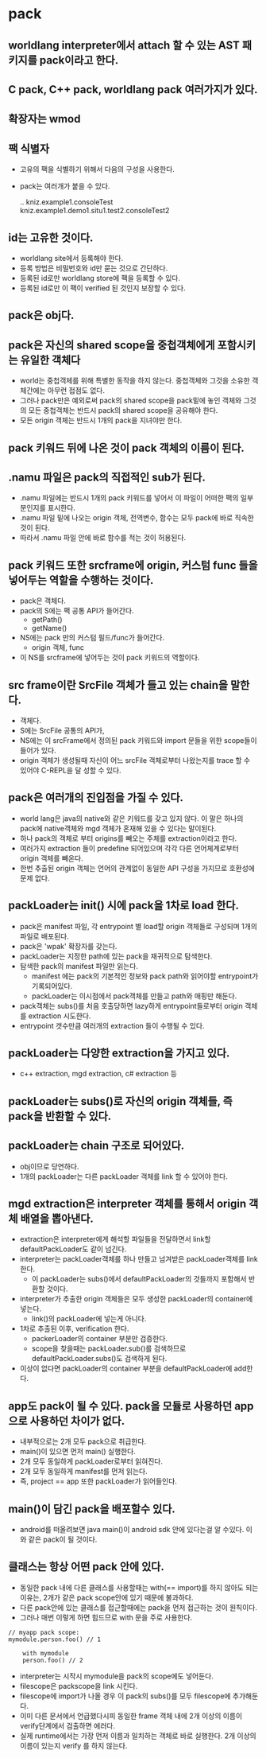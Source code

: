 # pack

## worldlang interpreter에서 attach 할 수 있는 AST 패키지를 pack이라고 한다.

## C pack, C++ pack, worldlang pack 여러가지가 있다.

## 확장자는 wmod

## 팩 식별자

* 고유의 팩을 식별하기 위해서 다음의 구성을 사용한다.
* pack는 여러개가 붙을 수 있다.

    <id>.<pack>.<objname>
    kniz.example1.consoleTest
    kniz.example1.demo1.situ1.test2.consoleTest2

## id는 고유한 것이다.

* worldlang site에서 등록해야 한다.
* 등록 방법은 비밀번호와 id만 묻는 것으로 간단하다.
* 등록된 id로만 worldlang store에 팩을 등록할 수 있다.
* 등록된 id로만 이 팩이 verified 된 것인지 보장할 수 있다.

## pack은 obj다.

## pack은 자신의 shared scope을 중첩객체에게 포함시키는 유일한 객체다

* world는 중첩객체를 위해 특별한 동작을 하지 않는다. 중첩객체와 그것을 소유한 객체간에는 아무런 접점도 없다.
* 그러나 pack만은 예외로써 pack의 shared scope을 pack밑에 놓인 객체와 그것의 모든 중첩객체는 반드시 pack의 shared scope을 공유해야 한다.
* 모든 origin 객체는 반드시 1개의 pack을 지녀야만 한다.

## pack 키워드 뒤에 나온 것이 pack 객체의 이름이 된다.

## .namu 파일은 pack의 직접적인 sub가 된다.
* .namu 파일에는 반드시 1개의 pack 키워드를 넣어서 이 파일이 어떠한 팩의 일부분인지를 표시한다.
* .namu 파일 밑에 나오는 origin 객체, 전역변수, 함수는 모두 pack에 바로 직속한 것이 된다.
* 따라서 .namu 파일 안에 바로 함수를 적는 것이 허용된다.

## pack 키워드 또한 srcframe에 origin, 커스텀 func 들을 넣어두는 역할을 수행하는 것이다.
* pack은 객체다.
* pack의 S에는 팩 공통 API가 들어간다.
    * getPath()
    * getName()
* NS에는 pack 만의 커스텀 필드/func가 들어간다.
    * origin 객체, func
* 이 NS를 srcframe에 넣어두는 것이 pack 키워드의 역할이다.

## src frame이란 SrcFile 객체가 들고 있는 chain을 말한다.
* 객체다.
* S에는 SrcFile 공통의 API가,
* NS에는 이 srcFrame에서 정의된 pack 키워드와 import 문들을 위한 scope들이 들어가 있다.
* origin 객체가 생성될때 자신이 어느 srcFile 객체로부터 나왔는지를 trace 할 수 있어야 C-REPL을 달 성할 수 있다.

## pack은 여러개의 진입점을 가질 수 있다.
* world lang은 java의 native와 같은 키워드를 갖고 있지 않다.
  이 말은 하나의 pack에 native객체와 mgd 객체가 혼재해 있을 수 있다는 말이된다.
* 하나 pack의 객체로 부터 origins를 빼오는 주체를 extraction이라고 한다.
* 여러가지 extraction 들이 predefine 되어있으며 각각 다른 언어체계로부터 origin 객체를 빼온다.
* 한번 추출된 origin 객체는 언어의 관계없이 동일한 API 구성을 가지므로 호환성에 문제 없다.

## packLoader는 init() 시에 pack을 1차로 load 한다.
* pack은 manifest 파일, 각 entrypoint 별 load할 origin 객체들로 구성되며 1개의 파일로 배포된다.
* pack은 'wpak' 확장자를 갖는다.
* packLoader는 지정한 path에 있는 pack을 재귀적으로 탐색한다.
* 탐색한 pack의 manifest 파일만 읽는다.
    * manifest 에는 pack의 기본적인 정보와 pack path와 읽어야할 entrypoint가 기록되어있다.
    * packLoader는 이시점에서 pack객체를 만들고 path와 매핑만 해둔다.
* pack객체는 subs()를 처음 호출당하면 lazy하게 entrypoint들로부터 origin 객체를 extraction 시도한다.
* entrypoint 갯수만큼 여러개의 extraction 들이 수행될 수 있다.

## packLoader는 다양한 extraction을 가지고 있다.
* c++ extraction, mgd extraction, c# extraction 등

## packLoader는 subs()로 자신의 origin 객체들, 즉 pack을 반환할 수 있다.

## packLoader는 chain 구조로 되어있다.
* obj이므로 당연하다.
* 1개의 packLoader는 다른 packLoader 객체를 link 할 수 있어야 한다.

## mgd extraction은 interpreter 객체를 통해서 origin 객체 배열을 뽑아낸다.
* extraction은 interpreter에게 해석할 파일들을 전달하면서 link할 defaultPackLoader도 같이 넘긴다.
* interpreter는 packLoader객체를 하나 만들고 넘겨받은 packLoader객체를 link한다.
    * 이 packLoader는 subs()에서 defaultPackLoader의 것들까지 포함해서 반환할 것이다.
* interpreter가 추출한 origin 객체들은 모두 생성한 packLoader의 container에 넣는다.
    * link()의 packLoader에 넣는게 아니다.
* 1차로 추출된 이후, verification 한다.
    * packerLoader의 container 부분만 검증한다.
    * scope을 찾을때는 packLoader.sub()를 검색하므로 defaultPackLoader.subs()도 검색하게 된다.
* 이상이 없다면 packLoader의 container 부분을 defaultPackLoader에 add한다.

## app도 pack이 될 수 있다. pack을 모듈로 사용하던 app으로 사용하던 차이가 없다.
* 내부적으로는 2개 모두 pack으로 취급한다.
* main()이 있으면 먼저 main() 실행한다.
* 2개 모두 동일하게 packLoader로부터 읽혀진다.
* 2개 모두 동일하게 manifest를 먼저 읽는다.
* 즉, project == app 또한 packLoader가 읽어들인다.

## main()이 담긴 pack을 배포할수 있다.
* android를 떠올려보면 java main()이 android sdk 안에 있다는걸 알 수있다.
  이와 같은 pack이 될 것이다.

## 클래스는 항상 어떤 pack 안에 있다.
* 동일한 pack 내에 다른 클래스를 사용할때는 with(== import)를 하지 않아도 되는 이유는,
  2개가 같은 pack scope안에 있기 때문에 불과하다.
* 다른 pack안에 있는 클래스를 접근할때에는 pack을 먼저 접근하는 것이 원칙이다.
* 그러나 매번 이렇게 하면 힘드므로 with 문을 주로 사용한다.

```namu
// myapp pack scope:
mymodule.person.foo() // 1

    with mymodule
    person.foo() // 2
```

* interpreter는 시작시 mymodule을 pack의 scope에도 넣어둔다.
* filescope은 packscope을 link 시킨다.
* filescope에 import가 나올 경우 이 pack의 subs()를 모두 filescope에 추가해둔다.
* 이미 다른 문서에서 언급했다시피 동일한 frame 객체 내에 2개 이상의 이름이 verify단계에서 검출하면
  에러다.
* 실제 runtime에서는 가장 먼저 이름과 일치하는 객체로 바로 실행한다. 2개 이상의 이름이 있는지 verify
  를 하지 않는다.

